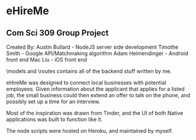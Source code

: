 # eHireMe
Com Sci 309 Group Project
-------------------------
Created By: 
Austin Bullard - NodeJS server side development
Timothe Smith - Google API/Matchmaking algorithm
Adam Heimendinger - Android front end
Mac Liu - iOS front end

\models and \routes contains all of the backend stuff written by me.

eHireMe was designed to connect local businesses with potential employees. Given information about the applicant that applies for a listed job, the small business could then extend an offer to talk on the phone, and possibly set up a time for an interview.

Most of the inspiration was drawn from Tinder, and the UI of both Native applications was built to function like it.

The node scripts were hosted on Heroku, and maintained by myself.

